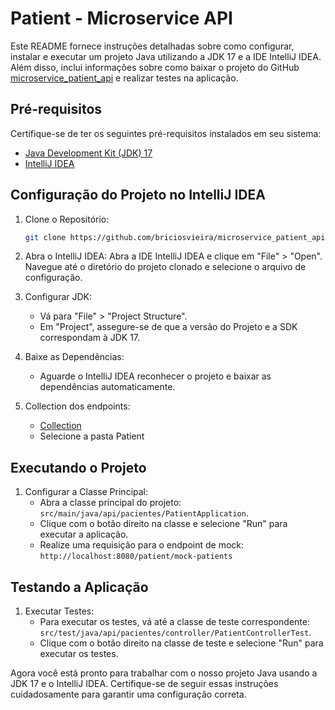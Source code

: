 # Patient - Microservice API

Este README fornece instruções detalhadas sobre como configurar, instalar e executar um projeto Java utilizando a JDK 17 e a IDE IntelliJ IDEA. Além disso, inclui informações sobre como baixar o projeto do GitHub [microservice_patient_api](https://github.com/briciosvieira/microservice_patient_api) e realizar testes na aplicação.

## Pré-requisitos
Certifique-se de ter os seguintes pré-requisitos instalados em seu sistema:

- [Java Development Kit (JDK) 17](https://www.oracle.com/java/technologies/javase-downloads.html)
- [IntelliJ IDEA](https://www.jetbrains.com/idea/)

## Configuração do Projeto no IntelliJ IDEA
1. Clone o Repositório:
   ```bash
   git clone https://github.com/briciosvieira/microservice_patient_api.git
   ```

2. Abra o IntelliJ IDEA:
   Abra a IDE IntelliJ IDEA e clique em "File" > "Open". Navegue até o diretório do projeto clonado e selecione o arquivo de configuração.

3. Configurar JDK:
    - Vá para "File" > "Project Structure".
    - Em "Project", assegure-se de que a versão do Projeto e a SDK correspondam à JDK 17.

4. Baixe as Dependências:
    - Aguarde o IntelliJ IDEA reconhecer o projeto e baixar as dependências automaticamente.

5. Collection dos endpoints:
    - [Collection](https://documenter.getpostman.com/view/17428469/2s9YXe6Pa9)
    - Selecione a pasta Patient

## Executando o Projeto

1. Configurar a Classe Principal:
    - Abra a classe principal do projeto: `src/main/java/api/pacientes/PatientApplication`.
    - Clique com o botão direito na classe e selecione "Run" para executar a aplicação.
    - Realize uma requisição para o endpoint de mock: `http://localhost:8080/patient/mock-patients`

## Testando a Aplicação

1. Executar Testes:
    - Para executar os testes, vá até a classe de teste correspondente: `src/test/java/api/pacientes/controller/PatientControllerTest`.
    - Clique com o botão direito na classe de teste e selecione "Run" para executar os testes.

Agora você está pronto para trabalhar com o nosso projeto Java usando a JDK 17 e o IntelliJ IDEA. Certifique-se de seguir essas instruções cuidadosamente para garantir uma configuração correta.
